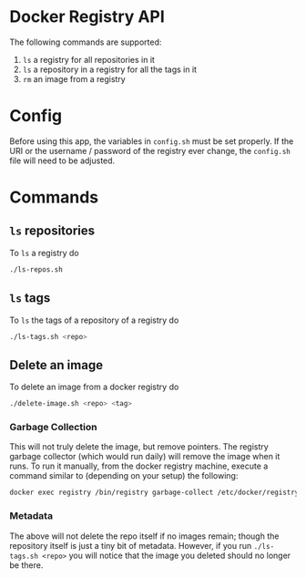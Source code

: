 # Docker Registry API

The following commands are supported:
1. `ls` a registry for all repositories in it
2. `ls` a repository in a registry for all the tags in it
3. `rm` an image from a registry

# Config

Before using this app, the variables in `config.sh` must be set properly. 
If the URI or the username / password of the registry ever change, the `config.sh` file will need to be adjusted.

# Commands

## `ls` repositories


To `ls` a registry do
```bash
./ls-repos.sh

```

## `ls` tags

To `ls` the tags of a repository of a registry do
```bash
./ls-tags.sh <repo>
```

## Delete an image

To delete an image from a docker registry do
```bash
./delete-image.sh <repo> <tag>
```

### Garbage Collection

This will not truly delete the image, but remove pointers. The registry garbage collector (which would run daily) will remove the image when it runs. To run it manually, from the docker registry machine, execute a command similar to (depending on your setup) the following:
```bash
docker exec registry /bin/registry garbage-collect /etc/docker/registry/config.yml
```

### Metadata

The above will not delete the repo itself if no images remain; though the repository itself is just a tiny bit of metadata. However, if you run `./ls-tags.sh <repo>` you will notice that the image you deleted should no longer be there.
